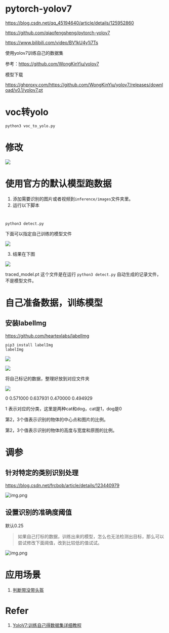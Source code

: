 # pytorch-yolov7

https://blog.csdn.net/qq_45194640/article/details/125952860

https://github.com/qiaofengsheng/pytorch-yolov7

https://www.bilibili.com/video/BV1kU4y1i7Ts

使用yolov7训练自己的数据集

参考：https://github.com/WongKinYiu/yolov7

模型下载

https://ghproxy.com/https://github.com/WongKinYiu/yolov7/releases/download/v0.1/yolov7.pt

# voc转yolo

```shell
python3 voc_to_yolo.py
```

# 修改

![](assets/20220822_145556_image.png)

# 使用官方的默认模型跑数据

1. 添加需要识别的图片或者视频到`inference/images`文件夹里。
2. 运行以下脚本

```shell


python3 detect.py
```

下面可以指定自己训练的模型文件

![](assets/20220822_173133_image.png)

3. 结果在下图

![](assets/20220822_152936_image.png)

traced_model.pt 这个文件是在运行 `python3 detect.py` 自动生成的记录文件，不是模型文件。


# 自己准备数据，训练模型

## 安装labelImg

https://github.com/heartexlabs/labelImg

```shell
pip3 install labelImg
labelImg
```

![](assets/20220822_211126_image.png)


![](assets/20220822_211309_image.png)



将自己标记的数据，整理好放到对应文件夹


![](assets/20220822_211430_image.png)


0 0.571000 0.637931 0.470000 0.494929

1 表示对应的分类，这里是两种cat和dog，cat是1，dog是0

第2，3个值表示识别的物体的中心点和图片的比例。

第2，3个值表示识别的物体的高度与宽度和原图的比例。

# 调参

## 针对特定的类别识别处理

https://blog.csdn.net/frcbob/article/details/123440979

![img.png](assets/special.png)

## 设置识别的准确度阈值

默认0.25

> 如果自己打标的数据，训练出来的模型，怎么也无法检测出目标，那么可以尝试修改下面阈值，改到比较低的值试试。

![img.png](assets/threshold.png)

# 应用场景

1. [判断带没带头盔](https://zhuanlan.zhihu.com/p/547878330)

# Refer

1. [YoloV7:训练自己得数据集详细教程](https://blog.csdn.net/zhangdaoliang1/article/details/125719437)